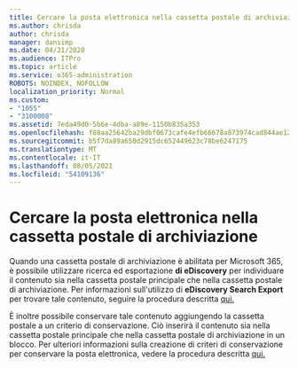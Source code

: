 ```yaml
---
title: Cercare la posta elettronica nella cassetta postale di archiviazione
ms.author: chrisda
author: chrisda
manager: dansimp
ms.date: 04/21/2020
ms.audience: ITPro
ms.topic: article
ms.service: o365-administration
ROBOTS: NOINDEX, NOFOLLOW
localization_priority: Normal
ms.custom:
- "1055"
- "3100008"
ms.assetid: 7eda49d0-5b6e-4dba-a89e-1150b835a353
ms.openlocfilehash: f88aa25642ba29dbf0673cafe4efb66678a873974cad844ae12fc35287915f33
ms.sourcegitcommit: b5f7da89a650d2915dc652449623c78be6247175
ms.translationtype: MT
ms.contentlocale: it-IT
ms.lasthandoff: 08/05/2021
ms.locfileid: "54109136"
---
```

# <a name="search-for-email-in-the-archive-mailbox"></a>Cercare la posta elettronica nella cassetta postale di archiviazione

Quando una cassetta postale di archiviazione è abilitata per Microsoft 365, è possibile utilizzare ricerca ed esportazione **di eDiscovery** per individuare il contenuto sia nella cassetta postale principale che nella cassetta postale di archiviazione. Per informazioni sull'utilizzo di **eDiscovery Search Export** per trovare tale contenuto, seguire la procedura descritta [qui.](https://docs.microsoft.com/microsoft-365/compliance/export-search-results)
  
È inoltre possibile conservare tale contenuto aggiungendo la cassetta postale a un criterio di conservazione. Ciò inserirà il contenuto sia nella cassetta postale principale che nella cassetta postale di archiviazione in un blocco. Per ulteriori informazioni sulla creazione di criteri di conservazione per conservare la posta elettronica, vedere la procedura descritta [qui.](https://docs.microsoft.com/microsoft-365/compliance/retention-policies)
  